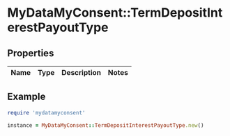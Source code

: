 # MyDataMyConsent::TermDepositInterestPayoutType

## Properties

| Name | Type | Description | Notes |
| ---- | ---- | ----------- | ----- |

## Example

```ruby
require 'mydatamyconsent'

instance = MyDataMyConsent::TermDepositInterestPayoutType.new()
```

